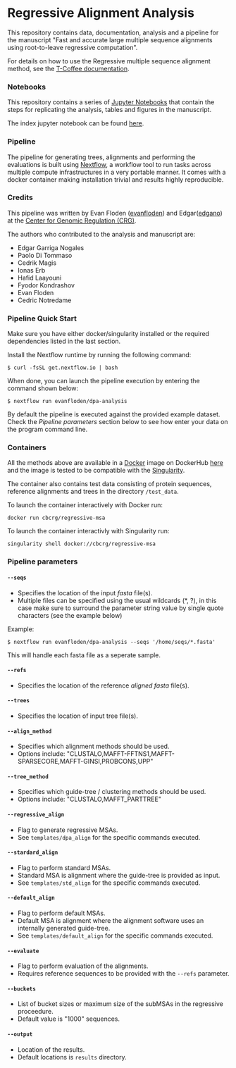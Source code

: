 # Regressive Alignment Analysis

This repository contains data, documentation, analysis and a  pipeline for the manuscript "Fast and accurate large multiple sequence alignments using root-to-leave regressive computation".

For details on how to use the Regressive multiple sequence alignment method, see the [T-Coffee documentation]().

### Notebooks
This repository contains a series of [Jupyter Notebooks](http://jupyter.org/) that contain 
the steps for replicating the analysis, tables and figures in the manuscript.

The index jupyter notebook can be found [here](notebook/00_StartHere.ipynb).

### Pipeline
The pipeline for generating trees, alignments and performing the evaluations is built using 
[Nextflow](https://www.nextflow.io), a workflow tool to run tasks across 
multiple compute infrastructures in a very portable manner. It comes with a docker container 
making installation trivial and results highly reproducible.

### Credits
This pipeline was written by Evan Floden ([evanfloden](https://github.com/evanfloden)) and 
Edgar([edgano](https://github.com/edgano)) at the [Center for Genomic Regulation (CRG)](http://www.crg.eu).

The authors who contributed to the analysis and manuscript are:

* Edgar Garriga Nogales
* Paolo Di Tommaso
* Cedrik Magis
* Ionas Erb
* Hafid Laayouni
* Fyodor Kondrashov
* Evan Floden
* Cedric Notredame


### Pipeline Quick Start
Make sure you have either docker/singularity installed or the required dependencies listed 
in the last section.

Install the Nextflow runtime by running the following command:

    $ curl -fsSL get.nextflow.io | bash


When done, you can launch the pipeline execution by entering the command shown below:

    $ nextflow run evanfloden/dpa-analysis
    

By default the pipeline is executed against the provided example dataset. 
Check the *Pipeline parameters*  section below to see how enter your data on the program 
command line.     
  

### Containers

All the methods above are available in a [Docker](http://www.docker.com) image on DockerHub [here](https://hub.docker.com/r/cbcrg/regressive-msa/) and the image is tested to be compatible with the [Singularity](http://singularity.lbl.gov/).

The container also contains test data consisting of protein sequences, reference alignments and trees in the directory `/test_data`.

To launch the container interactively with Docker run:

`docker run cbcrg/regressive-msa`

To launch the container interactivly with Singularity run:

`singularity shell docker://cbcrg/regressive-msa`


### Pipeline parameters

#### `--seqs` 
   
* Specifies the location of the input *fasta* file(s).
* Multiple files can be specified using the usual wildcards (*, ?), in this case make sure to surround the parameter string
  value by single quote characters (see the example below)

Example: 

    $ nextflow run evanfloden/dpa-analysis --seqs '/home/seqs/*.fasta'

This will handle each fasta file as a seperate sample.


#### `--refs` 

* Specifies the location of the reference *aligned fasta* file(s).


#### `--trees` 

* Specifies the location of input tree file(s).


#### `--align_method` 

* Specifies which alignment methods should be used.
* Options include: "CLUSTALO,MAFFT-FFTNS1,MAFFT-SPARSECORE,MAFFT-GINSI,PROBCONS,UPP"


#### `--tree_method` 

* Specifies which guide-tree / clustering methods should be used.
* Options include: "CLUSTALO,MAFFT_PARTTREE"


#### `--regressive_align` 

* Flag to generate regressive MSAs.
* See `templates/dpa_align` for the specific commands executed.


#### `--stardard_align` 

* Flag to perform standard MSAs.
* Standard MSA is alignment where the guide-tree is provided as input.
* See `templates/std_align` for the specific commands executed.


#### `--default_align` 

* Flag to perform default MSAs.
* Default MSA is alignment where the alignment software uses an internally generated guide-tree.
* See `templates/default_align` for the specific commands executed.


#### `--evaluate` 

* Flag to perform evaluation of the alignments.
* Requires reference sequences to be provided with the `--refs` parameter.


#### `--buckets` 

* List of bucket sizes or maximum size of the subMSAs in the regressive proceedure.
* Default value is "1000" sequences.


#### `--output`

* Location of the results.
* Default locations is `results` directory.






